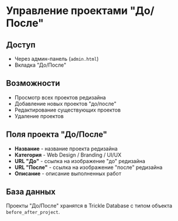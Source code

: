 # Управление проектами "До/После"

## Доступ

- Через админ-панель (`admin.html`)
- Вкладка "До/После"

## Возможности

- Просмотр всех проектов редизайна
- Добавление новых проектов "до/после"
- Редактирование существующих проектов
- Удаление проектов

## Поля проекта "До/После"

- **Название** - название проекта редизайна
- **Категория** - Web Design / Branding / UI/UX
- **URL "До"** - ссылка на изображение "до" редизайна
- **URL "После"** - ссылка на изображение "после" редизайна
- **Описание** - описание выполненных работ

## База данных

Проекты "До/После" хранятся в Trickle Database с типом объекта `before_after_project`.